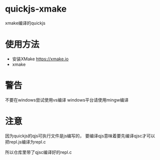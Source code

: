 # quickjs-xmake
xmake编译的quickjs

# 使用方法
- 安装XMake https://xmake.io
- xmake

# 警告
不要在windows尝试使用vs编译
windows平台请使用mingw编译

# 注意
因为quickjs的qjs可执行文件是js编写的，
要编译qjs意味着要先编译qjsc才可以把repl.js编译为repl.c

所以仓库里带了qjsc编译好的repl.c